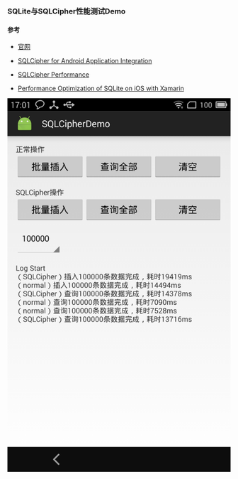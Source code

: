 ### SQLite与SQLCipher性能测试Demo

#### 参考

* [官网](https://www.zetetic.net/sqlcipher/)

* [SQLCipher for Android Application Integration](https://www.zetetic.net/sqlcipher/sqlcipher-for-android/)

* [SQLCipher Performance](https://discuss.zetetic.net/t/sqlcipher-performance/14)

* [Performance Optimization of SQLite on iOS with Xamarin](http://blog.thomasbandt.de/39/2433/de/blog/performance-optimization-of-sqlite-on-ios-with-xamarin.html)

![](device-2016-08-26-165856.png)